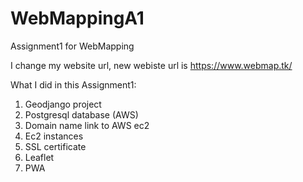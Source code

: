 # WebMappingA1
Assignment1 for WebMapping

  I change my website url, new webiste url is https://www.webmap.tk/
 
  What I did in this Assignment1:
  1.	Geodjango project
  2.	Postgresql database (AWS)
  3.	Domain name link to AWS ec2
  4.	Ec2 instances
  5.	SSL certificate
  6.	Leaflet
  7.  PWA

